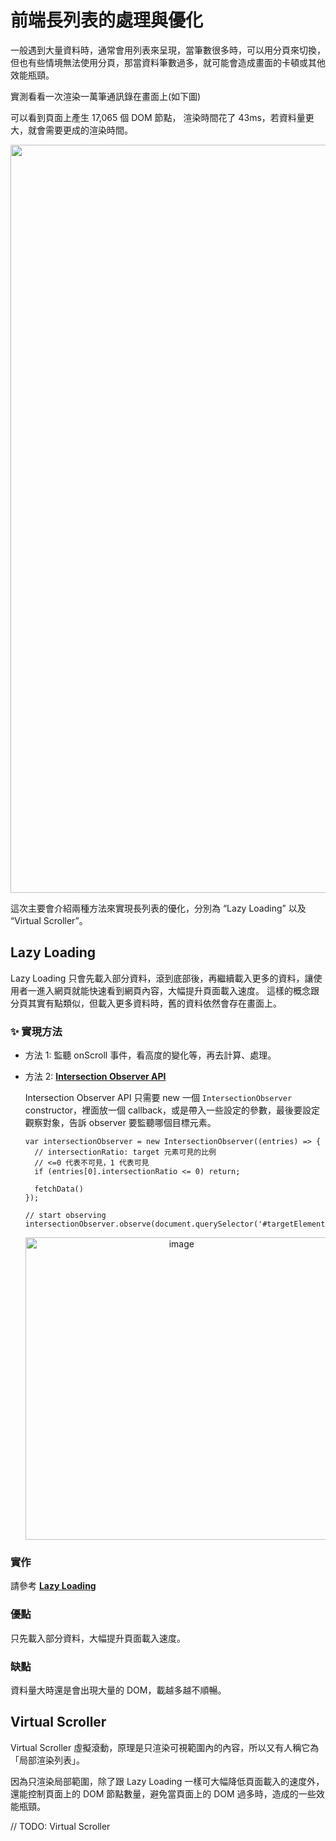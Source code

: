 # 前端長列表的處理與優化

一般遇到大量資料時，通常會用列表來呈現，當筆數很多時，可以用分頁來切換，
但也有些情境無法使用分頁，那當資料筆數過多，就可能會造成畫面的卡頓或其他效能瓶頸。

實測看看一次渲染一萬筆通訊錄在畫面上(如下圖)

可以看到頁面上產生 17,065 個 DOM 節點，
渲染時間花了 43ms，若資料量更大，就會需要更成的渲染時間。
<div align="center">
  <img width="1197" alt="image" src="https://user-images.githubusercontent.com/31032281/159959515-7a19ff6f-ae6a-4317-8ee5-feb479041beb.png">
</div>

這次主要會介紹兩種方法來實現長列表的優化，分別為 “Lazy Loading” 以及 “Virtual Scroller”。

## Lazy Loading
Lazy Loading 只會先載入部分資料，滾到底部後，再繼續載入更多的資料，讓使用者一進入網頁就能快速看到網頁內容，大幅提升頁面載入速度。
這樣的概念跟分頁其實有點類似，但載入更多資料時，舊的資料依然會存在畫面上。

### ✨ 實現方法
- 方法 1: 監聽 onScroll 事件，看高度的變化等，再去計算、處理。
- 方法 2: **[Intersection Observer API](https://developer.mozilla.org/en-US/docs/Web/API/IntersectionObserver)**
  
  Intersection Observer API 只需要 new 一個 `IntersectionObserver` constructor，裡面放一個 callback，或是帶入一些設定的參數，最後要設定觀察對象，告訴 observer 要監聽哪個目標元素。
  ```
  var intersectionObserver = new IntersectionObserver((entries) => {
    // intersectionRatio: target 元素可見的比例
    // <=0 代表不可見，1 代表可見
    if (entries[0].intersectionRatio <= 0) return;

    fetchData()
  });
  
  // start observing
  intersectionObserver.observe(document.querySelector('#targetElement'));
  ```
  <div align="center">
    <img width="484" alt="image" src="https://user-images.githubusercontent.com/31032281/159961739-1214ee5c-1383-4d4b-a497-9d4461a32afc.png">
  </div>

### 實作
請參考 **[Lazy Loading](https://github.com/blairlee227/Scroller-Demo/tree/master/lazy-loading)**

### 優點
只先載入部分資料，大幅提升頁面載入速度。

### 缺點
資料量大時還是會出現大量的 DOM，載越多越不順暢。

## Virtual Scroller
Virtual Scroller 虛擬滾動，原理是只渲染可視範圍內的內容，所以又有人稱它為「局部渲染列表」。

因為只渲染局部範圍，除了跟 Lazy Loading 一樣可大幅降低頁面載入的速度外，還能控制頁面上的 DOM 節點數量，避免當頁面上的 DOM 過多時，造成的一些效能瓶頸。

// TODO: Virtual Scroller
